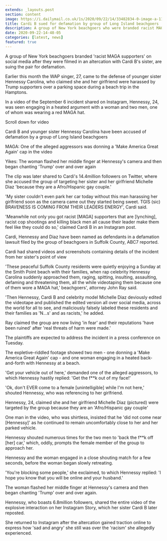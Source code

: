 ```yaml
---
extends: _layouts.post
section: content
image: https://i.dailymail.co.uk/1s/2020/09/22/14/33482834-0-image-a-11_1600781375690.jpg 
title: Cardi B sued for defamation by group of Long Island beachgoers 
description: A group of New York beachgoers who were branded racist MAGA supporters on online after they were filmed in an altercation with Cardi Bs sister, are suing the rapper for defamation. 
date: 2020-09-22-14-48-05 
categories: [latest, news] 
featured: true 
--- 
```

A group of New York beachgoers branded 'racist MAGA supporters' on social media after they were filmed in an altercation with Cardi B's sister, are suing the pair for defamation.  

Earlier this month the WAP singer, 27, came to the defense of younger sister Hennessy Carolina, who claimed she and her girlfriend were harassed by Trump supporters over a parking space during a beach trip in the Hamptons.

In a video of the September 6 incident shared on Instagram, Hennessy, 24, was seen engaging in a heated argument with a woman and two men, one of whom was wearing a red MAGA hat. 

Scroll down for video 

Cardi B and younger sister Hennessy Carolina have been accused of defamation by a group of Long Island beachgoers 

MAGA: One of the alleged aggressors was donning a 'Make America Great Again' cap in the video

Yikes: The woman flashed her middle finger at Hennessy's camera and then began chanting 'Trump' over and over again

The clip was later shared to Cardi's 14.4million followers on Twitter, where she accused the group of targeting her sister and her girlfriend Michelle Diaz 'because they are a Afro/Hispanic gay couple.'

'My sister couldn't even park her car today without this man harassing her girlfriend soon as the camera came out they started being sweet. TGIS (sic) BRAVENESS IS COMING FROM THEIR LEADERS ENERGY', Cardi said.   

'Meanwhile not only you got racist [MAGA] supporters that are [lynching], racist cop shootings and killing black men all cause their leader make them feel like they could do so,' claimed Cardi B in an Instagram post. 

Cardi, Hennessy and Diaz have been named as defendants in a defamation lawsuit filed by the group of beachgoers in Suffolk County, ABC7 reported.



Cardi had shared videos and screenshots containing details of the incident from her sister's point of view 

'These peaceful Suffolk County residents were quietly enjoying a Sunday at the Smith Point beach with their families, when rap celebrity Hennessy Carolina suddenly approached them, raging, spitting, insulting, assaulting, defaming and threatening them, all the while videotaping them because one of them wore a MAGA hat,' beachgoers', attorney John Ray said.

'Then Hennessy, Cardi B and celebrity model Michelle Diaz deviously edited the videotape and published the edited version all over social media, across the world for all to see, and maliciously falsely labeled these residents and their families as 'N...s' and as racists,' he added. 

Ray claimed the group are now living 'in fear' and their reputations 'have been ruined' after 'real threats of harm were made.' 

The plaintiffs are expected to address the incident in a press conference on Tuesday. 

The expletive-riddled footage showed two men - one donning a 'Make America Great Again' cap - and one woman engaging in a heated back-and-forth with Hennessy at a beach. 

'Get your vehicle out of here,' demanded one of the alleged aggressors, to which Hennessy hastily replied: 'Get the f**k out of my face!'

'Ok, don't EVER come to a female [unintelligible] while I'm not here,' shouted Hennessy, who was referencing to her girlfriend.

Hennessy, 24, claimed she and her girlfriend Michelle Diaz (pictured) were targeted by the group because they are an 'Afro/Hispanic gay couple'

One man in the video, who was shirtless, insisted that he 'did not come near [Hennessy]' as he continued to remain uncomfortably close to her and her parked vehicle. 

Hennessy shouted numerous times for the two men to 'back the f**k off [her] car,' which, oddly, prompts the female member of the group to approach her. 

Hennessy and the woman engaged in a close shouting match for a few seconds, before the woman began slowly retreating.

'You're blocking some people,' she exclaimed, to which Hennessy replied: 'I hope you know that you will be online and your husband.'

The woman flashed her middle finger at Hennessy's camera and then began chanting 'Trump' over and over again.

Hennessy, who boasts 6.8million followers, shared the entire video of the explosive interaction on her Instagram Story, which her sister Cardi B later reposted.

She returned to Instagram after the altercation gained traction online to express how 'sad and angry' she still was over the 'racism' she allegedly experienced.

